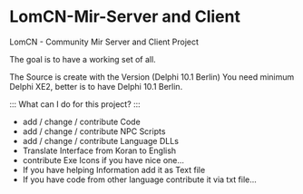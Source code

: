 # LomCN-Mir-Server and Client
LomCN - Community Mir Server and Client Project

The goal is to have a working set of all.

The Source is create with the Version (Delphi 10.1 Berlin)
You need minimum Delphi XE2, better is to have Delphi 10.1 Berlin.


::: What can I do for this project? :::
 - add / change / contribute Code 
 - add / change / contribute NPC Scripts
 - add / change / contribute Language DLLs
 - Translate Interface from Koran to English
 - contribute Exe Icons if you have nice one...
 - If you have helping Information add it as Text file 
 - If you have code from other language contribute it via txt file...
 